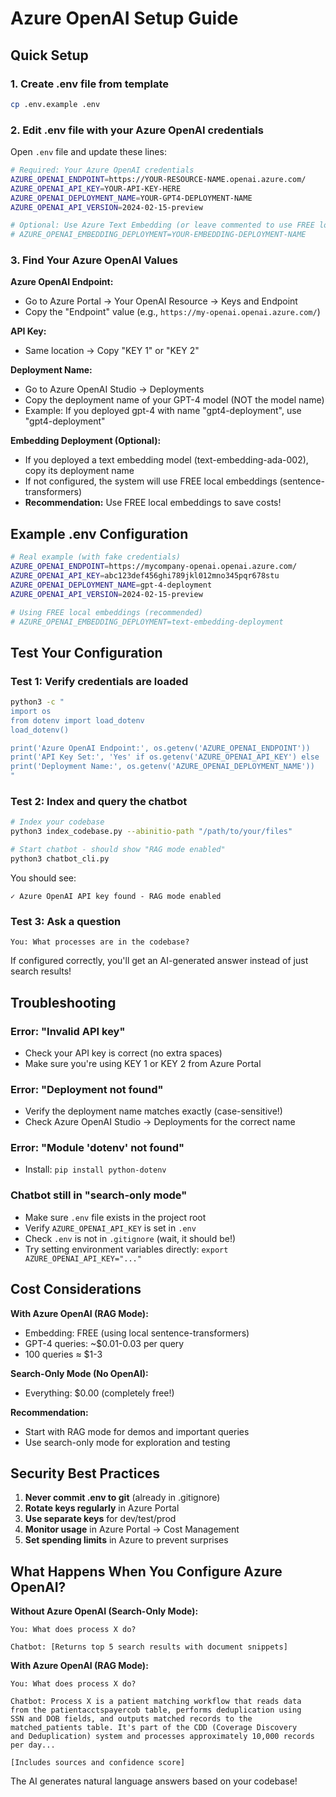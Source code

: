 # Azure OpenAI Setup Guide

## Quick Setup

### 1. Create .env file from template
```bash
cp .env.example .env
```

### 2. Edit .env file with your Azure OpenAI credentials

Open `.env` file and update these lines:

```bash
# Required: Your Azure OpenAI credentials
AZURE_OPENAI_ENDPOINT=https://YOUR-RESOURCE-NAME.openai.azure.com/
AZURE_OPENAI_API_KEY=YOUR-API-KEY-HERE
AZURE_OPENAI_DEPLOYMENT_NAME=YOUR-GPT4-DEPLOYMENT-NAME
AZURE_OPENAI_API_VERSION=2024-02-15-preview

# Optional: Use Azure Text Embedding (or leave commented to use FREE local embeddings)
# AZURE_OPENAI_EMBEDDING_DEPLOYMENT=YOUR-EMBEDDING-DEPLOYMENT-NAME
```

### 3. Find Your Azure OpenAI Values

**Azure OpenAI Endpoint:**
- Go to Azure Portal → Your OpenAI Resource → Keys and Endpoint
- Copy the "Endpoint" value (e.g., `https://my-openai.openai.azure.com/`)

**API Key:**
- Same location → Copy "KEY 1" or "KEY 2"

**Deployment Name:**
- Go to Azure OpenAI Studio → Deployments
- Copy the deployment name of your GPT-4 model (NOT the model name)
- Example: If you deployed gpt-4 with name "gpt4-deployment", use "gpt4-deployment"

**Embedding Deployment (Optional):**
- If you deployed a text embedding model (text-embedding-ada-002), copy its deployment name
- If not configured, the system will use FREE local embeddings (sentence-transformers)
- **Recommendation:** Use FREE local embeddings to save costs!

## Example .env Configuration

```bash
# Real example (with fake credentials)
AZURE_OPENAI_ENDPOINT=https://mycompany-openai.openai.azure.com/
AZURE_OPENAI_API_KEY=abc123def456ghi789jkl012mno345pqr678stu
AZURE_OPENAI_DEPLOYMENT_NAME=gpt-4-deployment
AZURE_OPENAI_API_VERSION=2024-02-15-preview

# Using FREE local embeddings (recommended)
# AZURE_OPENAI_EMBEDDING_DEPLOYMENT=text-embedding-deployment
```

## Test Your Configuration

### Test 1: Verify credentials are loaded
```bash
python3 -c "
import os
from dotenv import load_dotenv
load_dotenv()

print('Azure OpenAI Endpoint:', os.getenv('AZURE_OPENAI_ENDPOINT'))
print('API Key Set:', 'Yes' if os.getenv('AZURE_OPENAI_API_KEY') else 'No')
print('Deployment Name:', os.getenv('AZURE_OPENAI_DEPLOYMENT_NAME'))
"
```

### Test 2: Index and query the chatbot
```bash
# Index your codebase
python3 index_codebase.py --abinitio-path "/path/to/your/files"

# Start chatbot - should show "RAG mode enabled"
python3 chatbot_cli.py
```

You should see:
```
✓ Azure OpenAI API key found - RAG mode enabled
```

### Test 3: Ask a question
```
You: What processes are in the codebase?
```

If configured correctly, you'll get an AI-generated answer instead of just search results!

## Troubleshooting

### Error: "Invalid API key"
- Check your API key is correct (no extra spaces)
- Make sure you're using KEY 1 or KEY 2 from Azure Portal

### Error: "Deployment not found"
- Verify the deployment name matches exactly (case-sensitive!)
- Check Azure OpenAI Studio → Deployments for the correct name

### Error: "Module 'dotenv' not found"
- Install: `pip install python-dotenv`

### Chatbot still in "search-only mode"
- Make sure `.env` file exists in the project root
- Verify `AZURE_OPENAI_API_KEY` is set in `.env`
- Check `.env` is not in `.gitignore` (wait, it should be!)
- Try setting environment variables directly: `export AZURE_OPENAI_API_KEY="..."`

## Cost Considerations

**With Azure OpenAI (RAG Mode):**
- Embedding: FREE (using local sentence-transformers)
- GPT-4 queries: ~$0.01-0.03 per query
- 100 queries ≈ $1-3

**Search-Only Mode (No OpenAI):**
- Everything: $0.00 (completely free!)

**Recommendation:** 
- Start with RAG mode for demos and important queries
- Use search-only mode for exploration and testing

## Security Best Practices

1. **Never commit .env to git** (already in .gitignore)
2. **Rotate keys regularly** in Azure Portal
3. **Use separate keys** for dev/test/prod
4. **Monitor usage** in Azure Portal → Cost Management
5. **Set spending limits** in Azure to prevent surprises

## What Happens When You Configure Azure OpenAI?

**Without Azure OpenAI (Search-Only Mode):**
```
You: What does process X do?

Chatbot: [Returns top 5 search results with document snippets]
```

**With Azure OpenAI (RAG Mode):**
```
You: What does process X do?

Chatbot: Process X is a patient matching workflow that reads data 
from the patientacctspayercob table, performs deduplication using 
SSN and DOB fields, and outputs matched records to the 
matched_patients table. It's part of the CDD (Coverage Discovery 
and Deduplication) system and processes approximately 10,000 records 
per day...

[Includes sources and confidence score]
```

The AI generates natural language answers based on your codebase!
